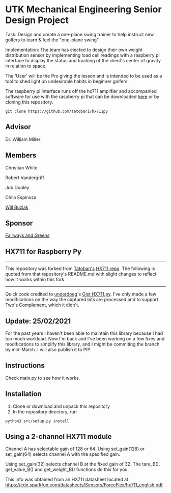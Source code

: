 # UTK Mechanical Engineering Senior Design Project

Task: Design and create a one-plane swing trainer to help instruct new golfers to learn
& feel the "one-plane swing"

Implementation: The team has elected to design their own weight distribution sensor by implementing load cell readings with a raspberry pi interface to display the status and tracking of the client's center of gravity in relation to space. 

The 'User' will be the Pro giving the lesson and is intended to be used as a tool to shed light on undesirable habits in beginner golfers.

The raspberry pi interface runs off the hx711 amplifier and accompanied software for use with the raspberry pi that can be downloaded [here](https://github.com/tatobari/hx711py) or by cloning this repository.

```
git clone https://github.com/tatobari/hx711py
```

## Advisor

Dr. William Miller

## Members

Christian White

Robert Vandergriff

Job Dooley

Chilo Espinoza

[Will Buziak](https://github.com/wbuz24/Undergrad-Repo/blob/master/S23/will-buziak-resume.pdf)

## Sponsor
[Fairways and Greens](https://fairwaysandgreens.com/)


## HX711 for Raspberry Py
----
This repository was forked from [Tatobari's](https://github.com/tatobari) [HX711 repo](https://github.com/tatobari/hx711py). The following is quoted from that repository's README.md with slight changes to reflect how it works within this fork. 

----
Quick code credited to [underdoeg](https://github.com/underdoeg/)'s [Gist HX711.py](https://gist.github.com/underdoeg/98a38b54f889fce2b237).
I've only made a few modifications on the way the captured bits are processed and to support Two's Complement, which it didn't.

Update: 25/02/2021
----
For the past years I haven't been able to maintain this library because I had too much workload. Now I'm back and I've been working on a few fixes and modifications to simplify this library, and I might be commiting the branch by mid-March. I will also publish it to PIP.

Instructions
------------
Check main.py to see how it works.

Installation
------------
1. Clone or download and unpack this repository
2. In the repository directory, run
```
python3 src/setup.py install
```

Using a 2-channel HX711 module
------------------------------
Channel A has selectable gain of 128 or 64.  Using set_gain(128) or set_gain(64)
selects channel A with the specified gain.

Using set_gain(32) selects channel B at the fixed gain of 32.  The tare_B(),
get_value_B() and get_weight_B() functions do this for you.

This info was obtained from an HX711 datasheet located at
https://cdn.sparkfun.com/datasheets/Sensors/ForceFlex/hx711_english.pdf

